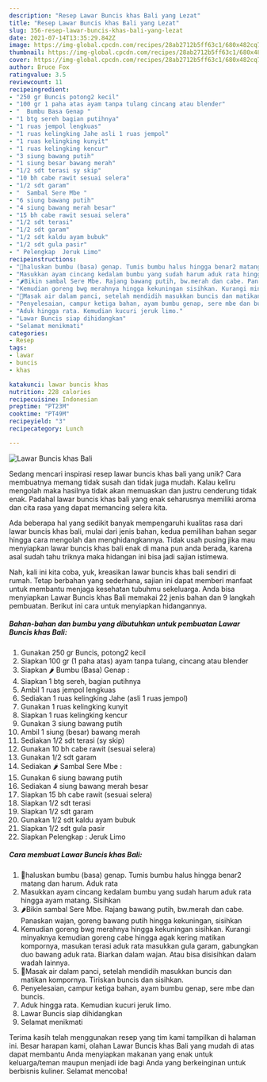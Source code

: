 ```yaml
---
description: "Resep Lawar Buncis khas Bali yang Lezat"
title: "Resep Lawar Buncis khas Bali yang Lezat"
slug: 356-resep-lawar-buncis-khas-bali-yang-lezat
date: 2021-07-14T13:35:29.842Z
image: https://img-global.cpcdn.com/recipes/28ab2712b5ff63c1/680x482cq70/lawar-buncis-khas-bali-foto-resep-utama.jpg
thumbnail: https://img-global.cpcdn.com/recipes/28ab2712b5ff63c1/680x482cq70/lawar-buncis-khas-bali-foto-resep-utama.jpg
cover: https://img-global.cpcdn.com/recipes/28ab2712b5ff63c1/680x482cq70/lawar-buncis-khas-bali-foto-resep-utama.jpg
author: Bruce Fox
ratingvalue: 3.5
reviewcount: 11
recipeingredient:
- "250 gr Buncis potong2 kecil"
- "100 gr 1 paha atas ayam tanpa tulang cincang atau blender"
- "  Bumbu Basa Genap "
- "1 btg sereh bagian putihnya"
- "1 ruas jempol lengkuas"
- "1 ruas kelingking Jahe asli 1 ruas jempol"
- "1 ruas kelingking kunyit"
- "1 ruas kelingking kencur"
- "3 siung bawang putih"
- "1 siung besar bawang merah"
- "1/2 sdt terasi sy skip"
- "10 bh cabe rawit sesuai selera"
- "1/2 sdt garam"
- "  Sambal Sere Mbe "
- "6 siung bawang putih"
- "4 siung bawang merah besar"
- "15 bh cabe rawit sesuai selera"
- "1/2 sdt terasi"
- "1/2 sdt garam"
- "1/2 sdt kaldu ayam bubuk"
- "1/2 sdt gula pasir"
- " Pelengkap  Jeruk Limo"
recipeinstructions:
- "🍗haluskan bumbu (basa) genap. Tumis bumbu halus hingga benar2 matang dan harum. Aduk rata"
- "Masukkan ayam cincang kedalam bumbu yang sudah harum aduk rata hingga ayam matang. Sisihkan"
- "🌶Bikin sambal Sere Mbe. Rajang bawang putih, bw.merah dan cabe. Panaskan wajan, goreng bawang putih hingga kekuningan, sisihkan"
- "Kemudian goreng bwg merahnya hingga kekuningan sisihkan. Kurangi minyaknya kemudian goreng cabe hingga agak kering matikan kompornya, masukan terasi aduk rata masukkan gula garam, gabungkan duo bawang aduk rata. Biarkan dalam wajan. Atau bisa disisihkan dalam wadah lainnya."
- "🥒Masak air dalam panci, setelah mendidih masukkan buncis dan matikan kompornya. Tiriskan buncis dan sisihkan."
- "Penyelesaian, campur ketiga bahan, ayam bumbu genap, sere mbe dan buncis."
- "Aduk hingga rata. Kemudian kucuri jeruk limo."
- "Lawar Buncis siap dihidangkan"
- "Selamat menikmati"
categories:
- Resep
tags:
- lawar
- buncis
- khas

katakunci: lawar buncis khas 
nutrition: 228 calories
recipecuisine: Indonesian
preptime: "PT23M"
cooktime: "PT49M"
recipeyield: "3"
recipecategory: Lunch

---
```



![Lawar Buncis khas Bali](https://img-global.cpcdn.com/recipes/28ab2712b5ff63c1/680x482cq70/lawar-buncis-khas-bali-foto-resep-utama.jpg)

Sedang mencari inspirasi resep lawar buncis khas bali yang unik? Cara membuatnya memang tidak susah dan tidak juga mudah. Kalau keliru mengolah maka hasilnya tidak akan memuaskan dan justru cenderung tidak enak. Padahal lawar buncis khas bali yang enak seharusnya memiliki aroma dan cita rasa yang dapat memancing selera kita.



Ada beberapa hal yang sedikit banyak mempengaruhi kualitas rasa dari lawar buncis khas bali, mulai dari jenis bahan, kedua pemilihan bahan segar hingga cara mengolah dan menghidangkannya. Tidak usah pusing jika mau menyiapkan lawar buncis khas bali enak di mana pun anda berada, karena asal sudah tahu triknya maka hidangan ini bisa jadi sajian istimewa.


Nah, kali ini kita coba, yuk, kreasikan lawar buncis khas bali sendiri di rumah. Tetap berbahan yang sederhana, sajian ini dapat memberi manfaat untuk membantu menjaga kesehatan tubuhmu sekeluarga. Anda bisa menyiapkan Lawar Buncis khas Bali memakai 22 jenis bahan dan 9 langkah pembuatan. Berikut ini cara untuk menyiapkan hidangannya.

<!--inarticleads1-->

##### Bahan-bahan dan bumbu yang dibutuhkan untuk pembuatan Lawar Buncis khas Bali:

1. Gunakan 250 gr Buncis, potong2 kecil
1. Siapkan 100 gr (1 paha atas) ayam tanpa tulang, cincang atau blender
1. Siapkan  🌶 Bumbu (Basa) Genap :
1. Siapkan 1 btg sereh, bagian putihnya
1. Ambil 1 ruas jempol lengkuas
1. Sediakan 1 ruas kelingking Jahe (asli 1 ruas jempol)
1. Gunakan 1 ruas kelingking kunyit
1. Siapkan 1 ruas kelingking kencur
1. Gunakan 3 siung bawang putih
1. Ambil 1 siung (besar) bawang merah
1. Sediakan 1/2 sdt terasi (sy skip)
1. Gunakan 10 bh cabe rawit (sesuai selera)
1. Gunakan 1/2 sdt garam
1. Sediakan  🌶 Sambal Sere Mbe :
1. Gunakan 6 siung bawang putih
1. Sediakan 4 siung bawang merah besar
1. Siapkan 15 bh cabe rawit (sesuai selera)
1. Siapkan 1/2 sdt terasi
1. Siapkan 1/2 sdt garam
1. Gunakan 1/2 sdt kaldu ayam bubuk
1. Siapkan 1/2 sdt gula pasir
1. Siapkan  Pelengkap : Jeruk Limo




<!--inarticleads2-->

##### Cara membuat Lawar Buncis khas Bali:

1. 🍗haluskan bumbu (basa) genap. Tumis bumbu halus hingga benar2 matang dan harum. Aduk rata
1. Masukkan ayam cincang kedalam bumbu yang sudah harum aduk rata hingga ayam matang. Sisihkan
1. 🌶Bikin sambal Sere Mbe. Rajang bawang putih, bw.merah dan cabe. Panaskan wajan, goreng bawang putih hingga kekuningan, sisihkan
1. Kemudian goreng bwg merahnya hingga kekuningan sisihkan. Kurangi minyaknya kemudian goreng cabe hingga agak kering matikan kompornya, masukan terasi aduk rata masukkan gula garam, gabungkan duo bawang aduk rata. Biarkan dalam wajan. Atau bisa disisihkan dalam wadah lainnya.
1. 🥒Masak air dalam panci, setelah mendidih masukkan buncis dan matikan kompornya. Tiriskan buncis dan sisihkan.
1. Penyelesaian, campur ketiga bahan, ayam bumbu genap, sere mbe dan buncis.
1. Aduk hingga rata. Kemudian kucuri jeruk limo.
1. Lawar Buncis siap dihidangkan
1. Selamat menikmati




Terima kasih telah menggunakan resep yang tim kami tampilkan di halaman ini. Besar harapan kami, olahan Lawar Buncis khas Bali yang mudah di atas dapat membantu Anda menyiapkan makanan yang enak untuk keluarga/teman maupun menjadi ide bagi Anda yang berkeinginan untuk berbisnis kuliner. Selamat mencoba!

